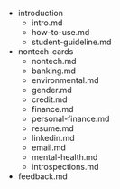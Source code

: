 - introduction
	- intro.md
	- how-to-use.md
	- student-guideline.md
- nontech-cards
	- nontech.md
	- banking.md
	- environmental.md
	- gender.md
	- credit.md
	- finance.md
	- personal-finance.md
	- resume.md
	- linkedin.md
	- email.md
	- mental-health.md
	- introspections.md
- feedback.md
